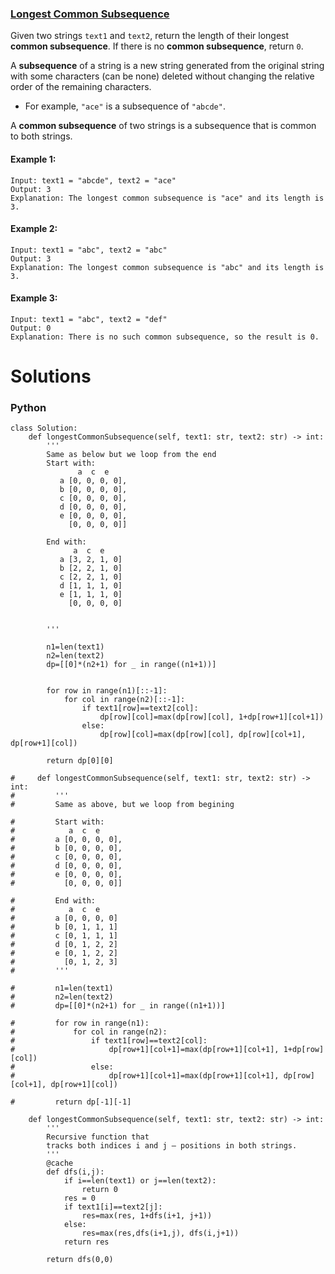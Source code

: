 ### [Longest Common Subsequence](https://leetcode.com/problems/longest-common-subsequence/) <br>

Given two strings `text1` and `text2`, return the length of their longest **common subsequence**. If there is no **common subsequence**, return `0`.

A **subsequence** of a string is a new string generated from the original string with some characters (can be none) deleted without changing the relative order of the remaining characters.

 - For example, `"ace"` is a subsequence of `"abcde"`.

A **common subsequence** of two strings is a subsequence that is common to both strings.

 

#### Example 1:

```
Input: text1 = "abcde", text2 = "ace" 
Output: 3  
Explanation: The longest common subsequence is "ace" and its length is 3.

```

#### Example 2:

```
Input: text1 = "abc", text2 = "abc"
Output: 3
Explanation: The longest common subsequence is "abc" and its length is 3.

```

#### Example 3:

```
Input: text1 = "abc", text2 = "def"
Output: 0
Explanation: There is no such common subsequence, so the result is 0.

```

# Solutions

### Python
```
class Solution:
    def longestCommonSubsequence(self, text1: str, text2: str) -> int:
        '''
        Same as below but we loop from the end
        Start with:
               a  c  e
           a [0, 0, 0, 0], 
           b [0, 0, 0, 0], 
           c [0, 0, 0, 0], 
           d [0, 0, 0, 0], 
           e [0, 0, 0, 0], 
             [0, 0, 0, 0]]
            
        End with:
              a  c  e
           a [3, 2, 1, 0]
           b [2, 2, 1, 0]
           c [2, 2, 1, 0]
           d [1, 1, 1, 0]
           e [1, 1, 1, 0]
             [0, 0, 0, 0]


        '''            
        
        n1=len(text1)
        n2=len(text2)
        dp=[[0]*(n2+1) for _ in range((n1+1))]
        
        
        for row in range(n1)[::-1]:
            for col in range(n2)[::-1]:
                if text1[row]==text2[col]:
                    dp[row][col]=max(dp[row][col], 1+dp[row+1][col+1])
                else:
                    dp[row][col]=max(dp[row][col], dp[row][col+1], dp[row+1][col])
                       
        return dp[0][0]
    
#     def longestCommonSubsequence(self, text1: str, text2: str) -> int:
#         '''
#         Same as above, but we loop from begining
        
#         Start with:
#            a  c  e
#         a [0, 0, 0, 0], 
#         b [0, 0, 0, 0], 
#         c [0, 0, 0, 0], 
#         d [0, 0, 0, 0], 
#         e [0, 0, 0, 0], 
#           [0, 0, 0, 0]]
          
#         End with:          
#            a  c  e
#         a [0, 0, 0, 0]
#         b [0, 1, 1, 1]
#         c [0, 1, 1, 1]
#         d [0, 1, 2, 2]
#         e [0, 1, 2, 2]
#           [0, 1, 2, 3]
#         '''            
        
#         n1=len(text1)
#         n2=len(text2)
#         dp=[[0]*(n2+1) for _ in range((n1+1))]
                
#         for row in range(n1):
#             for col in range(n2):
#                 if text1[row]==text2[col]:
#                     dp[row+1][col+1]=max(dp[row+1][col+1], 1+dp[row][col])
#                 else:
#                     dp[row+1][col+1]=max(dp[row+1][col+1], dp[row][col+1], dp[row+1][col])
        
#         return dp[-1][-1]    

    def longestCommonSubsequence(self, text1: str, text2: str) -> int:
        '''
        Recursive function that 
        tracks both indices i and j — positions in both strings.
        '''
        @cache
        def dfs(i,j):
            if i==len(text1) or j==len(text2):
                return 0
            res = 0
            if text1[i]==text2[j]:
                res=max(res, 1+dfs(i+1, j+1))
            else:
                res=max(res,dfs(i+1,j), dfs(i,j+1))
            return res        

        return dfs(0,0)

```
